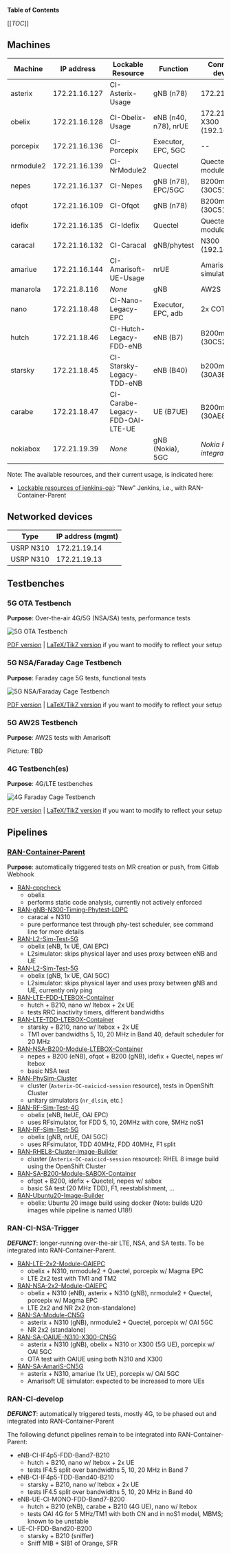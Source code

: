 **Table of Contents**

[[_TOC_]]

## Machines

| Machine       | IP address      | Lockable Resource     | Function           | Connected devices                                     |
| ------------- | --------------- | --------------------- | ------------------ | ----------------------------------------------------- |
| asterix       | 172.21.16.127   | CI-Asterix-Usage      | gNB (n78)          | 172.21.19.14                                          |
| obelix        | 172.21.16.128   | CI-Obelix-Usage       | eNB (n40, n78), nrUE | 172.21.19.13, X300 (192.168.60.2)                   |
| porcepix      | 172.21.16.136   | CI-Porcepix           | Executor, EPC, 5GC | --                                                    |
| nrmodule2     | 172.21.16.139   | CI-NrModule2          | Quectel            | Quectel module                                        |
| nepes         | 172.21.16.137   | CI-Nepes              | gNB (n78), EPC/5GC | B200mini (30C51EB)                                    |
| ofqot         | 172.21.16.109   | CI-Ofqot              | gNB (n78)          | B200mini (30C51D4)                                    |
| idefix        | 172.21.16.135   | CI-Idefix             | Quectel            | Quectel module                                        |
| caracal       | 172.21.16.132   | CI-Caracal            | gNB/phytest        | N300 (192.168.10.2)                                   |
| amariue       | 172.21.16.144   | CI-Amarisoft-UE-Usage | nrUE               | Amarisoft UE simulator                                |
| manarola      | 172.21.8.116    | _None_                | gNB                | AW2S                                                  |
| nano          | 172.21.18.48    | CI-Nano-Legacy-EPC    | Executor, EPC, adb | 2x COTS (adb)                                         |
| hutch         | 172.21.18.46    | CI-Hutch-Legacy-FDD-eNB | eNB (B7)           | B200mini (30C5239)                                  |
| starsky       | 172.21.18.45    | CI-Starsky-Legacy-TDD-eNB       | eNB (B40)  | b200mini (30A3E3C)                                  |
| carabe        | 172.21.18.47    | CI-Carabe-Legacy-FDD-OAI-LTE-UE | UE (B7UE)  | B200mini (30AE8C9)                                  |
| nokiabox      | 172.21.19.39    | _None_                | gNB (Nokia), 5GC   | _Nokia RF integrated_                                 |

Note: The available resources, and their current usage, is indicated here:
- [Lockable resources of jenkins-oai](https://jenkins-oai.eurecom.fr/lockable-resources/):
  "New" Jenkins, i.e., with RAN-Container-Parent

## Networked devices

| Type          | IP address (mgmt) |
| ------------- | ----------------- |
| USRP N310     | 172.21.19.14      |
| USRP N310     | 172.21.19.13      |

## Testbenches

### 5G OTA Testbench

**Purpose**: Over-the-air 4G/5G (NSA/SA) tests, performance tests

![5G OTA Testbench](testbenches_doc_resources/5g-ota-bench.png)

[PDF version](testbenches_doc_resources/5g-ota-bench.pdf) | [LaTeX/TikZ version](testbenches_doc_resources/5g-ota-bench.tex) if you want to modify to reflect your setup


### 5G NSA/Faraday Cage Testbench

**Purpose**: Faraday cage 5G tests, functional tests

![5G NSA/Faraday Cage Testbench](testbenches_doc_resources/5g-nsa-faraday-bench.png)

[PDF version](testbenches_doc_resources/5g-nsa-faraday-bench.pdf) | [LaTeX/TikZ version](testbenches_doc_resources/5g-nsa-faraday-bench.tex) if you want to modify to reflect your setup

### 5G AW2S Testbench

**Purpose**: AW2S tests with Amarisoft

Picture: TBD


### 4G Testbench(es)

**Purpose**: 4G/LTE testbenches

![4G Faraday Cage Testbench](testbenches_doc_resources/4g-faraday-bench.png)

[PDF version](testbenches_doc_resources/4g-faraday-bench.pdf) | [LaTeX/TikZ version](testbenches_doc_resources/4g-faraday-bench.tex) if you want to modify to reflect your setup


## Pipelines

### [RAN-Container-Parent](https://jenkins-oai.eurecom.fr/job/RAN-Container-Parent/)

**Purpose**: automatically triggered tests on MR creation or push, from Gitlab
Webhook

- [RAN-cppcheck](https://jenkins-oai.eurecom.fr/job/RAN-cppcheck/1664/)
  - obelix
  - performs static code analysis, currently not actively enforced
- [RAN-gNB-N300-Timing-Phytest-LDPC](https://jenkins-oai.eurecom.fr/view/RAN/job/RAN-gNB-N300-Timing-Phytest-LDPC/)
  - caracal + N310
  - pure performance test through phy-test scheduler, see command line for more details
- [RAN-L2-Sim-Test-5G](https://jenkins-oai.eurecom.fr/job/RAN-L2-Sim-Test-4G/)
  - obelix (eNB, 1x UE, OAI EPC)
  - L2simulator: skips physical layer and uses proxy between eNB and UE
- [RAN-L2-Sim-Test-5G](https://jenkins-oai.eurecom.fr/job/RAN-L2-Sim-Test-5G/)
  - obelix (gNB, 1x UE, OAI 5GC)
  - L2simulator: skips physical layer and uses proxy between gNB and UE, currently only ping
- [RAN-LTE-FDD-LTEBOX-Container](https://jenkins-oai.eurecom.fr/job/RAN-LTE-FDD-LTEBOX-Container/)
  - hutch + B210, nano w/ ltebox + 2x UE
  - tests RRC inactivity timers, different bandwidths
- [RAN-LTE-TDD-LTEBOX-Container](https://jenkins-oai.eurecom.fr/job/RAN-LTE-TDD-LTEBOX-Container/)
  - starsky + B210, nano w/ ltebox + 2x UE
  - TM1 over bandwidths 5, 10, 20 MHz in Band 40, default scheduler for 20 MHz
- [RAN-NSA-B200-Module-LTEBOX-Container](https://jenkins-oai.eurecom.fr/job/RAN-NSA-B200-Module-LTEBOX-Container/)
  - nepes + B200 (eNB), ofqot + B200 (gNB), idefix + Quectel, nepes w/ ltebox
  - basic NSA test
- [RAN-PhySim-Cluster](https://jenkins-oai.eurecom.fr/job/RAN-PhySim-Cluster/)
  - cluster (`Asterix-OC-oaicicd-session` resource), tests in OpenShift Cluster
  - unitary simulators (`nr_dlsim`, etc.)
- [RAN-RF-Sim-Test-4G](https://jenkins-oai.eurecom.fr/job/RAN-RF-Sim-Test-4G/)
  - obelix (eNB, lteUE, OAI EPC)
  - uses RFsimulator, for FDD 5, 10, 20MHz with core, 5MHz noS1
- [RAN-RF-Sim-Test-5G](https://jenkins-oai.eurecom.fr/job/RAN-RF-Sim-Test-5G/)
  - obelix (gNB, nrUE, OAI 5GC)
  - uses RFsimulator, TDD 40MHz, FDD 40MHz, F1 split
- [RAN-RHEL8-Cluster-Image-Builder](https://jenkins-oai.eurecom.fr/job/RAN-RHEL8-Cluster-Image-Builder/)
  - cluster (`Asterix-OC-oaicicd-session` resource): RHEL 8 image build using the OpenShift Cluster
- [RAN-SA-B200-Module-SABOX-Container](https://jenkins-oai.eurecom.fr/job/RAN-SA-B200-Module-SABOX-Container/)
  - ofqot + B200, idefix + Quectel, nepes w/ sabox
  - basic SA test (20 MHz TDD), F1, reestablishment, ...
- [RAN-Ubuntu20-Image-Builder](https://jenkins-oai.eurecom.fr/job/RAN-Ubuntu18-Image-Builder/)
  - obelix: Ubuntu 20 image build using docker (Note: builds U20 images while pipeline is named U18!)

### RAN-CI-NSA-Trigger

***DEFUNCT***: longer-running over-the-air LTE, NSA, and SA tests. To be integrated into RAN-Container-Parent.

- [RAN-LTE-2x2-Module-OAIEPC](https://jenkins-oai.eurecom.fr/job/RAN-LTE-2x2-Module-OAIEPC/)
  - obelix + N310, nrmodule2 + Quectel, porcepix w/ Magma EPC
  - LTE 2x2 test with TM1 and TM2
- [RAN-NSA-2x2-Module-OAIEPC](https://jenkins-oai.eurecom.fr/job/RAN-NSA-2x2-Module-OAIEPC/)
  - obelix + N310 (eNB), asterix + N310 (gNB), nrmodule2 + Quectel, porcepix w/ Magma EPC
  - LTE 2x2 and NR 2x2 (non-standalone)
- [RAN-SA-Module-CN5G](https://jenkins-oai.eurecom.fr/view/RAN/job/RAN-SA-Module-CN5G/)
  - asterix + N310 (gNB), nrmodule2 + Quectel, porcepix w/ OAI 5GC
  - NR 2x2 (standalone)
- [RAN-SA-OAIUE-N310-X300-CN5G](https://jenkins-oai.eurecom.fr/job/RAN-SA-OAIUE-N310-X300-CN5G/)
  - asterix + N310 (gNB), obelix + N310 or X300 (5G UE), porcepix w/ OAI 5GC
  - OTA test with OAIUE using both N310 and X300
- [RAN-SA-AmariS-CN5G](https://jenkins-oai.eurecom.fr/view/RAN/job/RAN-SA-AmariS-CN5G/)
  - asterix + N310, amariue (1x UE), porcepix w/ OAI 5GC
  - Amarisoft UE simulator: expected to be increased to more UEs

### RAN-CI-develop

***DEFUNCT***: automatically triggered tests, mostly 4G, to be phased out and
integrated into RAN-Container-Parent

The following defunct pipelines remain to be integrated into RAN-Container-Parent:
- eNB-CI-IF4p5-FDD-Band7-B210
  - hutch + B210, nano w/ ltebox + 2x UE
  - tests IF4.5 split over bandwidths 5, 10, 20 MHz in Band 7
- eNB-CI-IF4p5-TDD-Band40-B210
  - starsky + B210, nano w/ ltebox + 2x UE
  - tests IF4.5 split over bandwidths 5, 10, 20 MHz in Band 40
- eNB-UE-CI-MONO-FDD-Band7-B200
  - hutch + B210 (eNB), carabe + B210 (4G UE), nano w/ ltebox
  - tests OAI 4G for 5 MHz/TM1 with both CN and in noS1 model, MBMS; known to
    be unstable
- UE-CI-FDD-Band20-B200
  - starsky + B210 (sniffer)
  - Sniff MIB + SIB1 of Orange, SFR
